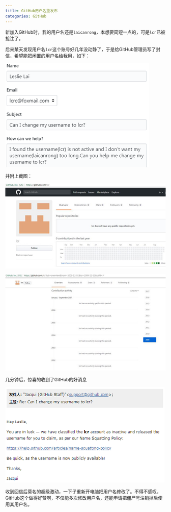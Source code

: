 ```yaml
---
title: GitHub用户名重发布
categories: GitHub
---
```


新加入GitHub时，我的用户名还是`laicanrong`，本想要简短一点的，可是`lcr`已被抢注了。  

后来某天发现用户名`lcr`这个账号好几年没动静了，于是给GitHub管理员写了封信，希望能把闲置的用户名给我用，如下：

![Mail to GitHub](/assets/img/20180328/change-github-username1.png)

<!-- more -->

并附上截图：

![Screenshots-1](/assets/img/20180328/change-github-username3.jpg)

![Screenshots-2](/assets/img/20180328/change-github-username4.jpg)

几分钟后，惊喜的收到了GitHub的好消息

![Good new from Github](/assets/img/20180328/change-github-username2.png)

收到回信后莫名的超级激动，一下子重新开电脑把用户名修改了。不得不感叹，GitHub这个做得好赞啊，不仅能多次修改用户名，还能申请把僵尸号注销掉后使用其用户名。